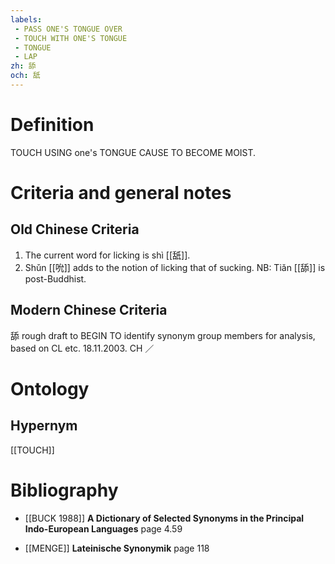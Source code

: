 ```yaml
---
labels: 
 - PASS ONE'S TONGUE OVER
 - TOUCH WITH ONE'S TONGUE
 - TONGUE
 - LAP
zh: 舔
och: 舐
---
```


# Definition
TOUCH USING one's TONGUE CAUSE TO BECOME MOIST.
# Criteria and general notes
## Old Chinese Criteria
1. The current word for licking is shì [[舐]].
2. Shǔn [[吮]] adds to the notion of licking that of sucking.
NB: Tiǎn [[舔]] is post-Buddhist.
## Modern Chinese Criteria
舔
rough draft to BEGIN TO identify synonym group members for analysis, based on CL etc. 18.11.2003. CH ／
# Ontology

## Hypernym
[[TOUCH]]
# Bibliography
- [[BUCK 1988]]
**A Dictionary of Selected Synonyms in the Principal Indo-European Languages** page 4.59

- [[MENGE]]
**Lateinische Synonymik** page 118
